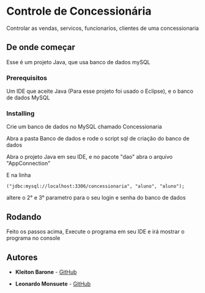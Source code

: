 # Controle de Concessionária

Controlar as vendas, servicos, funcionarios, clientes de uma concessionaria

## De onde começar

Esse é um projeto Java, que usa banco de dados mySQL

### Prerequisitos

Um IDE que aceite Java (Para esse projeto foi usado o Eclipse), e o banco de dados MySQL

### Installing

Crie um banco de dados no MySQL chamado Concessionaria

Abra a pasta Banco de dados e rode o script sql de criação do banco de dados

Abra o projeto Java em seu IDE, e no pacote "dao" abra o arquivo "AppConnection"

E na linha
```
("jdbc:mysql://localhost:3306/concessionaria", "aluno", "aluno");
```

altere o 2° e 3° parametro para o seu login e senha do banco de dados


## Rodando

Feito os passos acima, Execute o programa em seu IDE e irá mostrar o programa no console


## Autores

* **Kleiton Barone** - [GitHub](https://github.com/KleitonBarone)

* **Leonardo Monsuete** - [GitHub](https://github.com/leohuginn)


